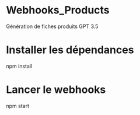 # Webhooks_Products
Génération de fiches produits GPT 3.5


# Installer les dépendances

npm install 

# Lancer le webhooks 

npm start
